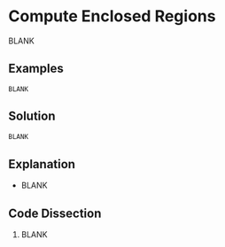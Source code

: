 # Compute Enclosed Regions
BLANK

## Examples
```
BLANK
```

## Solution
```python
BLANK
```

## Explanation
* BLANK

## Code Dissection
1. BLANK